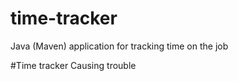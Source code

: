 # time-tracker
Java (Maven) application for tracking time on the job

#Time tracker
Causing trouble
